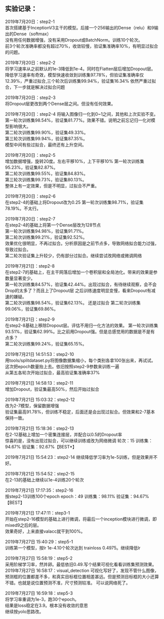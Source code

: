 ## 实验记录：
2019年7月20日：step2-1  
首次搭建基于InceptionV3主干的模型。后接一个256输出的Dense（relu）和9输出的Dense（softmax）  
没有用任何数据增强，没有采用Dropout或BatchNorm。训练10个轮次。  
前3个轮次准确率都没有超过70%，收敛较慢，验证集准确率10%，有明显过拟合的问题。  

2019年7月20日：step2-2  
将学习速率从之前默认的1e-3降低到1e-4。同时在Flatten层后增加Dropout层。
降低学习速率有奇效，模型快速收敛到训练集97.78%，但验证集准确率仅12.39%，严重过拟合,三个轮次后训练集99.94%，验证集16.34%
依然严重过拟合，下一步就是解决过拟合问题  

2019年7月20日：step2-3  
将Dropout层更改到两个Dense层之间。但没有任何效果。

2019年7月20日：step2-4
将输入图像归一化到0~1之间，其他和上次实验不变。  
第一轮次训练集98.54%，验证集81.77%。效果不错。说明之前忘记归一化对模型影响很大。  
第二轮次训练集99.90%，验证集49.33%。  
第三轮次训练集99.94%，验证集87.35%。  
模型中间有些过拟合，最终还有上升空间。

2019年7月20日：step2-5  
增加数据增强，旋转20度。左右平移10%，上下平移10%
第一轮次训练集95.23%，验证集82.87%。  
第二轮次训练集99.55%，验证集84.83%。  
第三轮次训练集99.73%，验证集80.13%。  
整体上有一定效果，但是不明显，过拟合不严重。

2019年7月20日：step2-6  
在step2-4的基础上将Dropout改为0.25
第一轮次训练集98.71%，验证集78.19%。不太行。 

2019年7月20日：step2-7  
在step2-4的基础上将第一个Dense层改为128节点  
第一轮次训练集94.98%，验证集91.71%。  
第二轮次训练集99.21%，验证集92.52%。  
效果优化很明显，不再过拟合。分析原因是之前节点多，导致网络拟合能力过强，导致过拟合。  
第二轮次验证集上升较少，仍有部分过拟合。继续尝试改网络或微调网络

2019年7月21日：step2-8  
在step2-7的基础上，在主干网落后增加一个卷积层和全局池化。带来的效果是参数量显著变少。  
第一轮次训练集84.57%，验证集42.44%。出现过拟合，有待继续观察，会不会Drop的太多了？而且上了Dropout层
之后训练速度明显变慢，看来Dropout有减速的嫌疑。  
第二轮次训练集98.54%，验证集62.13%。 还是过拟合 
第二轮次训练集99.06%，验证集69.86%。  

2019年7月21日：step2-9  
在step2-8基础上移除Dropout层。评估不用归一化方法的效果。
第一轮次训练集93.51%，验证集62.99%。比之前用Dropout强。但是总感觉用的数据是不是有点多？  
第二轮次训练集99.24%，验证集65.15%。

2019年7月21日 14:51:53：step2-10  
用tools/splitdataset.py将图像数据集缩小，每个类别各拿100张出来，再试试。
这次把epoch数量抬上去。依旧按照step2-9参数来训练一遍  
从第五各轮次开始过拟合，最高验证集准确率37% 

2019年7月21日 14:58:13：step2-11  
增加Dropout，验证集最高50%，然后开始过拟合

2019年7月21日 15:03:32：step2-12  
改为2-7模型，保留数据增强  
验证集最高91.78%，但训练不稳定，后面还是会出现过拟合。但效果和2-7基本保持一致。

2019年7月21日 15:18:36：step2-13  
在2-12基础上增加一个密集连接层，并配合以0.5的Dropout率  
惊喜的是，没有出现过拟合，可以继续训练或改为网络微调
轮次：15 训练集：94.67% 验证集：92.67%【BEST*】     

2019年7月21日 15:54:23：step2-14
继续降低学习率为1e-5训练，但是效果并不好。

2019年7月21日 15:54:52：step2-15  
在2-13的基础上继续以1e-4训练20个轮次

2019年7月21日 17:17:35：step2-16  
按step2-13训练100个epoch
epoch：49 训练集：98.11%    验证集：94.67%【BEST】   

2019年7月21日 17:47:11：step3-1  
开始在step2-16模型的基础上进行微调，将最后一个inception模块进行微调，即mixed9之后的层。  
效果奇好，上来直接valacc就干到100%。  

2019年7月27日 15:40:29：step5-1  
训练第一个模型，按lr 1e-4.10个轮次达到 trainloss 0.4975。继续降低lr

2019年7月27日 15:58:19：step5-2  
采用阶梯学习率，然并卵。最低依旧0.49.写个结果可视化看看训练集预测效果。  
2019年7月27日 16:58:17：visual_detection 
可视化写好了，发现不管什么图像，预测框的位置都差不多，和真实目标框位置相差甚远。但是预测目标框的大小还算不错。也就是说位置预测不准，尺寸预测较准。
可以说网络死了。 

2019年7月27日 16:59:18：step5-3  
将学习率重调为1e-3，跑30个epoch。  
结果是loss稳定在3.9。根本没有收敛的意思  
继续按yolo思路改。
